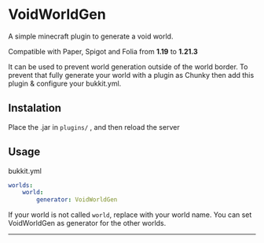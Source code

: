# VoidWorldGen

A simple minecraft plugin to generate a void world.

Compatible with Paper, Spigot and Folia from **1.19** to **1.21.3**

It can be used to prevent world generation outside of the world border. To prevent that fully generate your world with a plugin as Chunky then add this plugin & configure your bukkit.yml.

## Instalation

Place the .jar in `plugins/` , and then reload the server

## Usage

bukkit.yml

```yml
worlds:
	world:
		generator: VoidWorldGen
```

If your world is not called `world`, replace with your world name. You can set VoidWorldGen as generator for the other worlds.

---
